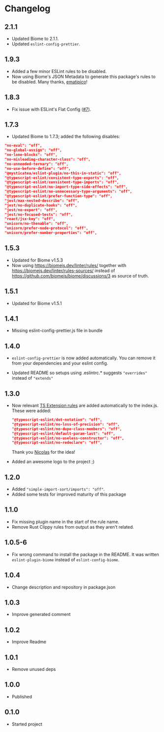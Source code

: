 # Changelog

## 2.1.1

- Updated Biome to 2.1.1.
- Updated `eslint-config-prettier`.

## 1.9.3

- Added a few minor ESLint rules to be disabled.
- Now using Biome's JSON Metadata to generate this package's rules to be disabled. Many thanks, [ematipico](https://github.com/ematipico)!

## 1.8.3

- Fix issue with ESLint's Flat Config ([#7](https://github.com/SrBrahma/eslint-config-biome/issues/7)).

## 1.7.3

- Updated Biome to 1.7.3; added the following disables:

```json
"no-eval": "off",
"no-global-assign": "off",
"no-lone-blocks": "off",
"no-misleading-character-class": "off",
"no-unneeded-ternary": "off",
"no-use-before-define": "off",
"@mysticatea/eslint-plugin/no-this-in-static": "off",
"@typescript-eslint/consistent-type-exports": "off",
"@typescript-eslint/consistent-type-imports": "off",
"@typescript-eslint/no-import-type-side-effects": "off",
"@typescript-eslint/no-unnecessary-type-arguments": "off",
"@typescript-eslint/prefer-function-type": "off",
"jest/max-nested-describe": "off",
"jest/no-duplicate-hooks": "off",
"jest/no-export": "off",
"jest/no-focused-tests": "off",
"react/jsx-key": "off",
"unicorn/no-thenable": "off",
"unicorn/prefer-node-protocol": "off",
"unicorn/prefer-number-properties": "off",
```

## 1.5.3

- Updated for Biome v1.5.3
- Now using https://biomejs.dev/linter/rules/ together with https://biomejs.dev/linter/rules-sources/ instead of https://github.com/biomejs/biome/discussions/3 as source of truth.

## 1.5.1

- Updated for Biome v1.5.1

## 1.4.1

- Missing eslint-config-prettier.js file in bundle

## 1.4.0

- `eslint-config-prettier` is now added automatically. You can remove it from your dependencies and your eslint config.

- Updated README so setups using .eslintrc.* suggests `"overrides"` instead of `"extends"`

## 1.3.0

- Now relevant [TS Extension rules](https://typescript-eslint.io/rules/#extension-rules) are added automatically to the index.js. These were added:

    ```json
    "@typescript-eslint/dot-notation": "off",
    "@typescript-eslint/no-loss-of-precision": "off",
    "@typescript-eslint/no-dupe-class-members": "off",
    "@typescript-eslint/default-param-last": "off",
    "@typescript-eslint/no-useless-constructor": "off",
    "@typescript-eslint/no-redeclare": "off",
    ```

    Thank you [Nicolas](https://discord.com/channels/1132231889290285117/1132231889911029825/1187781046167666790) for the idea!
- Added an awesome logo to the project ;)

## 1.2.0

- Added `"simple-import-sort/imports": "off"`.
- Added some tests for improved maturity of this package

## 1.1.0

- Fix missing plugin name in the start of the rule name.
- Remove Rust Clippy rules from output as they aren't related.

## 1.0.5-6

- Fix wrong command to install the package in the README. It was written `eslint-plugin-biome` instead of `eslint-config-biome`.

## 1.0.4

- Change description and repository in package.json

## 1.0.3

- Improve generated comment

## 1.0.2

- Improve Readme

## 1.0.1

- Remove unused deps

## 1.0.0

- Published

## 0.1.0

- Started project
